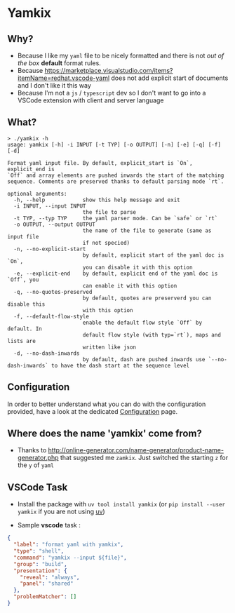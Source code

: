 # Yamkix

## Why?

- Because I like my `yaml` file to be nicely formatted and there is not _out of the box_ **default** format rules.
- Because
  <https://marketplace.visualstudio.com/items?itemName=redhat.vscode-yaml>
  does not add explicit start of documents and I don't like it this
  way
- Because I'm not a `js` / `typescript` dev so I don't want to go into a
  VSCode extension with client and server language

## What?

``` shell
> ./yamkix -h
usage: yamkix [-h] -i INPUT [-t TYP] [-o OUTPUT] [-n] [-e] [-q] [-f] [-d]

Format yaml input file. By default, explicit_start is `On`, explicit_end is
`Off` and array elements are pushed inwards the start of the matching
sequence. Comments are preserved thanks to default parsing mode `rt`.

optional arguments:
  -h, --help            show this help message and exit
  -i INPUT, --input INPUT
                        the file to parse
  -t TYP, --typ TYP     the yaml parser mode. Can be `safe` or `rt`
  -o OUTPUT, --output OUTPUT
                        the name of the file to generate (same as input file
                        if not specied)
  -n, --no-explicit-start
                        by default, explicit start of the yaml doc is `On`,
                        you can disable it with this option
  -e, --explicit-end    by default, explicit end of the yaml doc is `Off`, you
                        can enable it with this option
  -q, --no-quotes-preserved
                        by default, quotes are preserverd you can disable this
                        with this option
  -f, --default-flow-style
                        enable the default flow style `Off` by default. In
                        default flow style (with typ=`rt`), maps and lists are
                        written like json
  -d, --no-dash-inwards
                        by default, dash are pushed inwards use `--no-dash-inwards` to have the dash start at the sequence level
```

## Configuration

In order to better understand what you can do with the configuration provided, have a look at the dedicated [Configuration](configuration.md) page.

## Where does the name 'yamkix' come from?

- Thanks to
  <http://online-generator.com/name-generator/product-name-generator.php>
  that suggested me `zamkix`. Just switched the starting `z` for the
  `y` of `yaml`

## VSCode Task

- Install the package with `uv tool install yamkix` (or `pip install --user yamkix` if you are not using [uv](https://docs.astral.sh/uv/concepts/tools/))

- Sample **vscode** task :

<!-- end list -->

``` json
{
  "label": "format yaml with yamkix",
  "type": "shell",
  "command": "yamkix --input ${file}",
  "group": "build",
  "presentation": {
    "reveal": "always",
    "panel": "shared"
  },
  "problemMatcher": []
}
```
